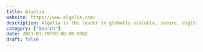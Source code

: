 ```yaml
---
title: Algolia
website: https://www.algolia.com/
description: Algolia is the leader in globally scalable, secure, digital search and discovery experiences that are ultrafast and reliable.
category: ["Search"]
date: 2023-01-29T00:00:00.000Z
draft: false
---
```


